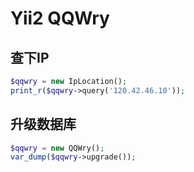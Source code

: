 # Yii2 QQWry

## 查下IP
```php
$qqwry = new IpLocation();
print_r($qqwry->query('120.42.46.10'));
```

## 升级数据库

```php
$qqwry = new QQWry();
var_dump($qqwry->upgrade());
```